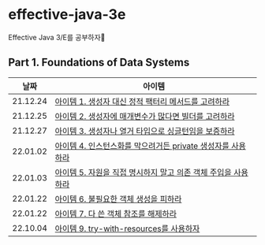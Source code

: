 # effective-java-3e

Effective Java 3/E를 공부하자👾

## Part 1. Foundations of Data Systems

| 날짜     | 아이템                                                                                                                                                 |
| -------- | ------------------------------------------------------------------------------------------------------------------------------------------------------ |
| 21.12.24 | [아이템 1. 생성자 대신 정적 팩터리 메서드를 고려하라](./2장_객체_생성과_파괴/아이템1_생성자_대신_정적_팩터리_메서드를_고려하라.md)                     |
| 21.12.25 | [아이템 2. 생성자에 매개변수가 많다면 빌더를 고려하라](./2장_객체_생성과_파괴/아이템2_생성자에_매개변수가_많다면_빌더를_고려하라.md)                   |
| 21.12.27 | [아이템 3. 생성자나 열거 타입으로 싱글턴임을 보증하라](./2장_객체_생성과_파괴/아이템3_생성자나_열거_타입으로_싱글턴임을_보증하라.md)                   |
| 22.01.02 | [아이템 4. 인스턴스화를 막으려거든 private 생성자를 사용하라](./2장_객체_생성과_파괴/아이템4_인스턴스화를_막으려거든_private_생성자를_사용하라.md)     |
| 22.01.03 | [아이템 5. 자원을 직접 명시하지 말고 의존 객체 주입을 사용하라](./2장_객체_생성과_파괴/아이템5_자원을_직접_명시하지_말고_의존_객체_주입을_사용하라.md) |
| 22.01.22 | [아이템 6. 불필요한 객체 생성을 피하라](./2장_객체_생성과_파괴/아이템6_불필요한_객체_생성을_피하라.md)                                                 |
| 22.01.22 | [아이템 7. 다 쓴 객체 참조를 해제하라](./2장_객체_생성과_파괴/아이템7_다_쓴_객체_참조를_해제하라.md)                                                   |
| 22.10.04 | [아이템 9. try-with-resources를 사용하자](./2장_객체_생성과_파괴/아이템9_try-with-resources를_사용하자.md)                                             |
